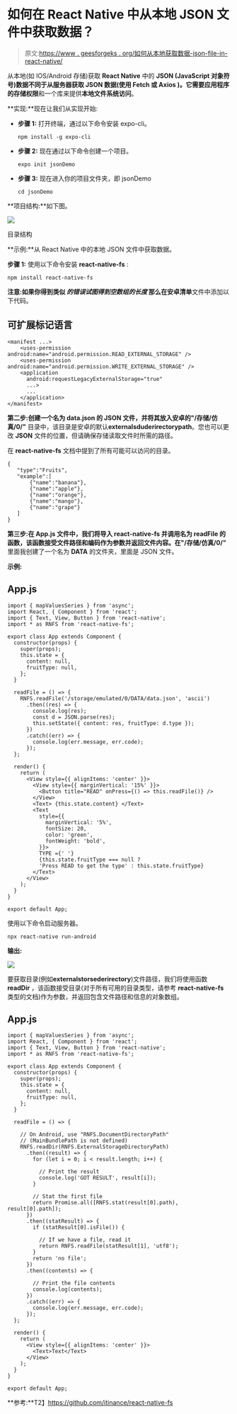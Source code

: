 # 如何在 React Native 中从本地 JSON 文件中获取数据？

> 原文:[https://www . geesforgeks . org/如何从本地获取数据-json-file-in-react-native/](https://www.geeksforgeeks.org/how-to-fetch-data-from-a-local-json-file-in-react-native/)

从本地(如 IOS/Android 存储)获取 **React Native** 中的 **JSON (JavaScript 对象符号)**数据不同于从服务器获取 JSON 数据(使用 **Fetch** 或 **Axios** )。它需要应用程序的**存储权限**和一个库来提供**本地文件系统访问**。

**实现:**现在让我们从实现开始:

*   **步骤 1:** 打开终端，通过以下命令安装 expo-cli。

    ```
    npm install -g expo-cli
    ```

*   **步骤 2:** 现在通过以下命令创建一个项目。

    ```
    expo init jsonDemo
    ```

*   **步骤 3:** 现在进入你的项目文件夹，即 jsonDemo

    ```
    cd jsonDemo
    ```

**项目结构:**如下图。

![](img/00a1d2ab6d985f7e4047128c7fb5a0d2.png)

目录结构

**示例:**从 React Native 中的本地 JSON 文件中获取数据。

**步骤 1:** 使用以下命令安装 **react-native-fs** :

```
npm install react-native-fs
```

**注意:**如果你得到类似 ***的错误试图得到空数组的长度*** 那么在安卓**清单**文件中添加以下代码。

## 可扩展标记语言

```
<manifest ...>
    <uses-permission android:name="android.permission.READ_EXTERNAL_STORAGE" />
    <uses-permission android:name="android.permission.WRITE_EXTERNAL_STORAGE" />
    <application
      android:requestLegacyExternalStorage="true"
      ...>
      ...
    </application>
</manifest>
```

**第二步:**创建一个名为 **data.json** 的 JSON 文件，并将其放入安卓的**"/存储/仿真/0/"** 目录中，该目录是安卓的默认**externalsduderirectorypath**。您也可以更改 **JSON** 文件的位置，但请确保存储读取文件时所需的路径。

在 **react-native-fs** 文档中提到了所有可能可以访问的目录。

```
{
   "type":"Fruits",
   "example":[
       {"name":"banana"},
       {"name":"apple"},
       {"name":"orange"},
       {"name":"mango"},
       {"name":"grape"}
   ]
}
```

**第三步:**在 **App.js** 文件中，我们将导入 **react-native-fs** 并调用名为 **readFile** 的函数，该函数接受文件路径和编码作为参数并返回文件内容。在**"/存储/仿真/0/"** 里面我创建了一个名为 **DATA** 的文件夹，里面是 JSON 文件。

**示例:**

## App.js

```
import { mapValuesSeries } from 'async';
import React, { Component } from 'react';
import { Text, View, Button } from 'react-native';
import * as RNFS from 'react-native-fs';

export class App extends Component {
  constructor(props) {
    super(props);
    this.state = {
      content: null,
      fruitType: null,
    };
  }

  readFile = () => {
    RNFS.readFile('/storage/emulated/0/DATA/data.json', 'ascii')
      .then((res) => {
        console.log(res);
        const d = JSON.parse(res);
        this.setState({ content: res, fruitType: d.type });
      })
      .catch((err) => {
        console.log(err.message, err.code);
      });
  };

  render() {
    return (
      <View style={{ alignItems: 'center' }}>
        <View style={{ marginVertical: '15%' }}>
          <Button title="READ" onPress={() => this.readFile()} />
        </View>
        <Text> {this.state.content} </Text>
        <Text
          style={{
            marginVertical: '5%',
            fontSize: 20,
            color: 'green',
            fontWeight: 'bold',
          }}>
          TYPE ={' '}
          {this.state.fruitType === null ? 
          'Press READ to get the type' : this.state.fruitType}
        </Text>
      </View>
    );
  }
}

export default App;
```

使用以下命令启动服务器。

```
npx react-native run-android
```

**输出:**

![](img/e78fa82e4bedbb2f6b430533616496b0.png)

要获取目录(例如**externalstorsederirectory**)文件路径，我们将使用函数 **readDir** ，该函数接受目录(对于所有可用的目录类型，请参考 **react-native-fs** 类型的文档)作为参数，并返回包含文件路径和信息的对象数组。

## App.js

```
import { mapValuesSeries } from 'async';
import React, { Component } from 'react';
import { Text, View, Button } from 'react-native';
import * as RNFS from 'react-native-fs';

export class App extends Component {
  constructor(props) {
    super(props);
    this.state = {
      content: null,
      fruitType: null,
    };
  }

  readFile = () => {

    // On Android, use "RNFS.DocumentDirectoryPath"
    // (MainBundlePath is not defined)
    RNFS.readDir(RNFS.ExternalStorageDirectoryPath)
      .then((result) => {
        for (let i = 0; i < result.length; i++) {

          // Print the result
          console.log('GOT RESULT', result[i]);
        }

        // Stat the first file
        return Promise.all([RNFS.stat(result[0].path), result[0].path]);
      })
      .then((statResult) => {
        if (statResult[0].isFile()) {

          // If we have a file, read it
          return RNFS.readFile(statResult[1], 'utf8');
        }
        return 'no file';
      })
      .then((contents) => {

        // Print the file contents
        console.log(contents);
      })
      .catch((err) => {
        console.log(err.message, err.code);
      });
  };

  render() {
    return (
      <View style={{ alignItems: 'center' }}>
        <Text>Text</Text>
      </View>
    );
  }
}

export default App;
```

**参考:**T2】https://github.com/itinance/react-native-fs